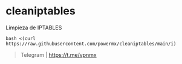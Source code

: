 # cleaniptables
Limpieza de IPTABLES

```
bash <(curl https://raw.githubusercontent.com/powermx/cleaniptables/main/i) 
```

> Telegram | https://t.me/vpnmx
